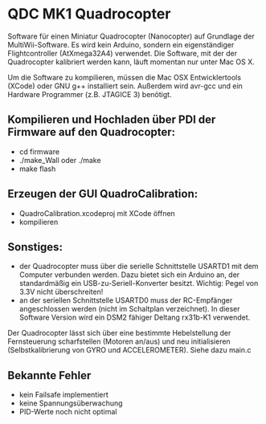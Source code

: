 QDC MK1 Quadrocopter
====================

Software für einen Miniatur Quadrocopter (Nanocopter) auf Grundlage der MultiWii-Software. Es wird kein Arduino, sondern ein eigenständiger Flightcontroller (AtXmega32A4) verwendet. Die Software, mit der der Quadrocopter kalibriert werden kann, läuft momentan nur unter Mac OS X.

Um die Software zu kompilieren, müssen die Mac OSX Entwicklertools (XCode) oder GNU g++ installiert sein. Außerdem wird avr-gcc und ein Hardware Programmer (z.B. JTAGICE 3) benötigt.

Kompilieren und Hochladen über PDI der Firmware auf den Quadrocopter:
---------------------------------------------------------------------
- cd firmware
- ./make_Wall oder ./make
- make flash

Erzeugen der GUI QuadroCalibration:
-----------------------------------
- QuadroCalibration.xcodeproj mit XCode öffnen
- kompilieren

Sonstiges:
----------
- der Quadrocopter muss über die serielle Schnittstelle USARTD1 mit dem Computer verbunden werden. Dazu bietet sich ein Arduino an, der standardmäßig ein USB-zu-Seriell-Konverter besitzt. Wichtig: Pegel von 3.3V nicht überschreiten!
- an der seriellen Schnittstelle USARTD0 muss der RC-Empfänger angeschlossen werden (nicht im Schaltplan verzeichnet). In dieser Software Version wird ein DSM2 fähiger Deltang rx31b-K1 verwendet.

Der Quadrocopter lässt sich über eine bestimmte Hebelstellung der Fernsteuerung scharfstellen (Motoren an/aus) und neu initialisieren (Selbstkalibrierung von GYRO und ACCELEROMETER). Siehe dazu main.c 

Bekannte Fehler
---------------
- kein Failsafe implementiert
- keine Spannungsüberwachung
- PID-Werte noch nicht optimal
